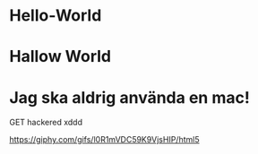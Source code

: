 # Hello-World
<h1>Hallow World</h1>

<h1>Jag ska aldrig använda en mac!</h1>

GET hackered xddd

https://giphy.com/gifs/l0R1mVDC59K9VjsHIP/html5

